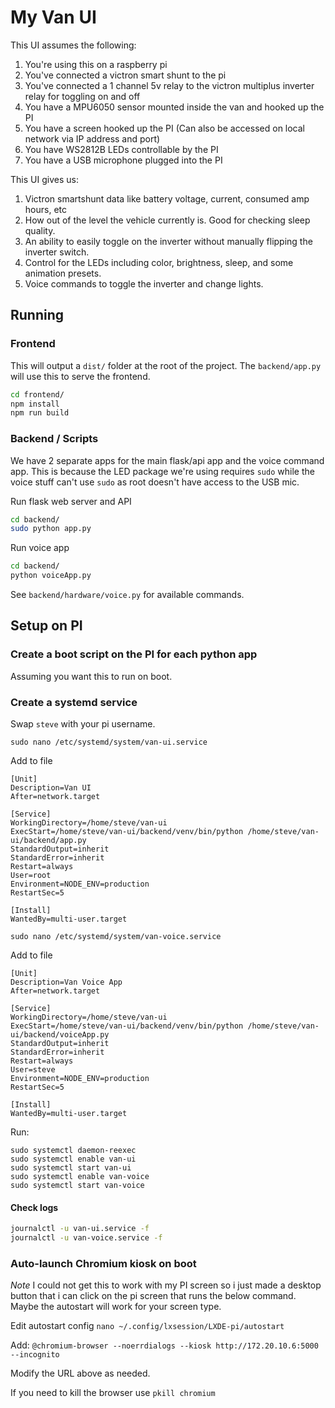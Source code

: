 # My Van UI
This UI assumes the following:
1. You're using this on a raspberry pi
2. You've connected a victron smart shunt to the pi
3. You've connected a 1 channel 5v relay to the victron multiplus inverter relay for toggling on and off
4. You have a MPU6050 sensor mounted inside the van and hooked up the PI
5. You have a screen hooked up the PI (Can also be accessed on local network via IP address and port)
6. You have WS2812B LEDs controllable by the PI
7. You have a USB microphone plugged into the PI

This UI gives us:
1. Victron smartshunt data like battery voltage, current, consumed amp hours, etc
2. How out of the level the vehicle currently is. Good for checking sleep quality.
3. An ability to easily toggle on the inverter without manually flipping the inverter switch.
4. Control for the LEDs including color, brightness, sleep, and some animation presets.
5. Voice commands to toggle the inverter and change lights.

## Running

### Frontend

This will output a `dist/` folder at the root of the project. The `backend/app.py` will use this to serve the frontend.

```bash
cd frontend/
npm install
npm run build
```


### Backend / Scripts

We have 2 separate apps for the main flask/api app and the voice command app. This is because the LED package we're using requires `sudo` while the voice stuff can't use `sudo` as root doesn't have access to the USB mic.

Run flask web server and API
```bash
cd backend/
sudo python app.py
```

Run voice app
```bash
cd backend/
python voiceApp.py
```

See `backend/hardware/voice.py` for available commands.


## Setup on PI

### Create a boot script on the PI for each python app

Assuming you want this to run on boot.


### Create a systemd service

Swap `steve` with your pi username.

`sudo nano /etc/systemd/system/van-ui.service`

Add to file
```
[Unit]
Description=Van UI
After=network.target

[Service]
WorkingDirectory=/home/steve/van-ui
ExecStart=/home/steve/van-ui/backend/venv/bin/python /home/steve/van-ui/backend/app.py
StandardOutput=inherit
StandardError=inherit
Restart=always
User=root
Environment=NODE_ENV=production
RestartSec=5

[Install]
WantedBy=multi-user.target
```

`sudo nano /etc/systemd/system/van-voice.service`

Add to file
```
[Unit]
Description=Van Voice App
After=network.target

[Service]
WorkingDirectory=/home/steve/van-ui
ExecStart=/home/steve/van-ui/backend/venv/bin/python /home/steve/van-ui/backend/voiceApp.py
StandardOutput=inherit
StandardError=inherit
Restart=always
User=steve
Environment=NODE_ENV=production
RestartSec=5

[Install]
WantedBy=multi-user.target
```

Run:
```
sudo systemctl daemon-reexec
sudo systemctl enable van-ui
sudo systemctl start van-ui
sudo systemctl enable van-voice
sudo systemctl start van-voice
```

#### Check logs

```bash
journalctl -u van-ui.service -f
journalctl -u van-voice.service -f
```

### Auto-launch Chromium kiosk on boot

*Note* I could not get this to work with my PI screen so i just made a desktop button that i can click on the pi screen that runs the below command. Maybe the autostart will work for your screen type.

Edit autostart config
`nano ~/.config/lxsession/LXDE-pi/autostart`

Add:
`@chromium-browser --noerrdialogs --kiosk http://172.20.10.6:5000 --incognito`

Modify the URL above as needed.

If you need to kill the browser use `pkill chromium`


